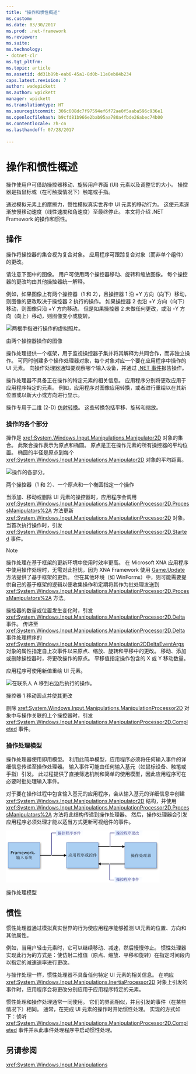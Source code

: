 ```yaml
---
title: "操作和惯性概述"
ms.custom: 
ms.date: 03/30/2017
ms.prod: .net-framework
ms.reviewer: 
ms.suite: 
ms.technology:
- dotnet-clr
ms.tgt_pltfrm: 
ms.topic: article
ms.assetid: dd31b89b-eab6-45a1-8d0b-11e0eb84b234
caps.latest.revision: 7
author: wadepickett
ms.author: wpickett
manager: wpickett
ms.translationtype: HT
ms.sourcegitcommit: 306c608dc7f97594ef6f72ae0f5aaba596c936e1
ms.openlocfilehash: b9cfd81b966e2bab95aa780a4fbde26abec74b00
ms.contentlocale: zh-cn
ms.lasthandoff: 07/28/2017

---
```

# <a name="manipulations-and-inertia-overview"></a>操作和惯性概述
操作使用户可借助操控器移动、旋转用户界面 (UI) 元素以及调整它的大小。 操控器是指鼠标或（在可触摸情况下）触笔或手指。  
  
 通过模拟元素上的摩擦力，惯性模拟真实世界中 UI 元素的移动行为。 这使元素逐渐放慢移动速度（线性速度和角速度）至最终停止。 本文将介绍 .NET Framework 的操作和惯性。  
  
## <a name="manipulations"></a>操作  
 操作将操控器的集合视为复合对象。 应用程序可跟踪复合对象（而非单个组件）的更改。  
  
 请注意下图中的图像。 用户可使用两个操控器移动、旋转和缩放图像。 每个操控器的更改均由其他操控器统一解释。  
  
 例如，如果图像上有两个操控器（1 和 2），且操控器 1 沿 +Y 方向（向下）移动，则图像的更改取决于操控器 2 执行的操作。 如果操控器 2 也沿 +Y 方向（向下）移动，则图像只沿 +Y 方向移动。 但是如果操控器 2 未做任何更改，或沿 -Y 方向（向上）移动，则图像变小或旋转。  
  
 ![两根手指进行操作的虚拟照片。](../../../docs/framework/common-client-technologies/media/manipulation-resize.png "Manipulation_Resize")  
  
 由两个操控器操作的图像  
  
 操作处理提供一个框架，用于监视操控器子集并将其解释为共同合作，而非独立操作。 可同时创建多个操作处理器对象，每个对象对应一个要在应用程序中操作的 UI 元素。 向操作处理器通知要观察哪个输入设备，并通过 [.NET 事件](http://msdn.microsoft.com/library/17sde2xt.aspx)报告操作。  
  
 操作处理器不具备正在操作的特定元素的相关信息。 应用程序分别将更改应用于应用程序特定的元素。 例如，应用程序对图像应用转换，或者进行重绘以在其新位置或以新大小或方向进行显示。  
  
 操作专用于二维 (2-D) [仿射转换](http://msdn.microsoft.com/library/ms533810\(VS.85\).aspx)。 这些转换包括平移、旋转和缩放。  
  
### <a name="parts-of-a-manipulation"></a>操作的各个部分  
 操作是 <xref:System.Windows.Input.Manipulations.Manipulator2D> 对象的集合。 此聚合操作表示为原点和椭圆。 原点是正在操作元素的所有操控器的平均位置。 椭圆的半径是原点到每个 <xref:System.Windows.Input.Manipulations.Manipulator2D> 对象的平均距离。  
  
 ![操作的各部分。](../../../docs/framework/common-client-technologies/media/manipulation-definition.png "Manipulation_Definition")  
  
 两个操控器（1 和 2）、一个原点和一个椭圆指定一个操作  
  
 当添加、移动或删除 UI 元素的操控器时，应用程序会调用 <xref:System.Windows.Input.Manipulations.ManipulationProcessor2D.ProcessManipulators%2A> 方法更新 <xref:System.Windows.Input.Manipulations.ManipulationProcessor2D> 对象。 当首次执行操作时，引发<xref:System.Windows.Input.Manipulations.ManipulationProcessor2D.Started> 事件。  
  
> [!NOTE]
>  操作处理在基于框架的更新环境中使用时效率更高。 在 Microsoft XNA 应用程序中使用操作处理时，无需对此担忧，因为 XNA Framework 使用 [Game.Update](http://msdn.microsoft.com/library/microsoft.xna.framework.game.update.aspx) 方法提供了基于框架的更新。 但在其他环境（如 WinForms）中，则可能需要提供自己的基于框架的逻辑以便收集操作和定期将其作为批处理发送到 <xref:System.Windows.Input.Manipulations.ManipulationProcessor2D.ProcessManipulators%2A> 方法。  
  
 操控器的数量或位置发生变化时，引发 <xref:System.Windows.Input.Manipulations.ManipulationProcessor2D.Delta> 事件。 传递至 <xref:System.Windows.Input.Manipulations.ManipulationProcessor2D.Delta> 事件处理程序的 <xref:System.Windows.Input.Manipulations.Manipulation2DDeltaEventArgs> 对象的属性指定自上次事件以来原点、缩放、旋转和平移中的更改。 移动、添加或删除操控器时，将更改操作的原点。 平移值指定操作包含的 X 或 Y 移动数量。  
  
 应用程序可使用新值重绘 UI 元素。  
  
 ![在联系人 A 移到右边后执行的操作。](../../../docs/framework/common-client-technologies/media/manipulation-changed.png "Manipulation_Changed")  
  
 操控器 1 移动圆点并使其更改  
  
 删除 <xref:System.Windows.Input.Manipulations.ManipulationProcessor2D> 对象中与操作关联的上个操控器时，引发 <xref:System.Windows.Input.Manipulations.ManipulationProcessor2D.Completed> 事件。  
  
### <a name="the-manipulation-processing-model"></a>操作处理模型  
 操作处理器使用即用模型。 利用此简单模型，应用程序必须将任何输入事件的详细信息传递至操作处理器。 输入事件可能由任何输入基元（如鼠标设备、触笔或手指）引发。 此过程提供了直接筛选机制和简单的使用模型，因此应用程序可在必要时批处理输入事件。  
  
 对于要在操作过程中包含输入基元的应用程序，会从输入基元的详细信息中创建 <xref:System.Windows.Input.Manipulations.Manipulator2D> 结构，并使用 <xref:System.Windows.Input.Manipulations.ManipulationProcessor2D.ProcessManipulators%2A> 方法将此结构传递到操作处理器。 然后，操作处理器会引发应用程序必须处理才能以适当方式更新可视组件的事件。  
  
 ![直接使用模型的操作流。](../../../docs/framework/common-client-technologies/media/manipulation-flow.png "Manipulation_Flow")  
  
 操作处理模型  
  
## <a name="inertia"></a>惯性  
 惯性处理器通过模拟真实世界的行为使应用程序能够推测 UI元素的位置、方向和其他属性。  
  
 例如，当用户轻击元素时，它可以继续移动、减速，然后慢慢停止。 惯性处理器实现此行为的方式是：使仿射二维值（原点、缩放、平移和旋转）在指定时间段内以指定的减速速率进行更改。  
  
 与操作处理一样，惯性处理器不具备任何特定 UI 元素的相关信息。 在响应 <xref:System.Windows.Input.Manipulations.InertiaProcessor2D> 对象上引发的事件时，应用程序会将更改分别应用于应用程序特定的元素。  
  
 惯性处理和操作处理通常一同使用。 它们的界面相似，并且引发的事件（在某些情况下）相同。 通常，在完成 UI 元素的操作时开始惯性处理。 实现的方式如下：侦听 <xref:System.Windows.Input.Manipulations.ManipulationProcessor2D.Completed> 事件并从此事件处理程序中启动惯性处理。  
  
## <a name="see-also"></a>另请参阅  
 <xref:System.Windows.Input.Manipulations>

